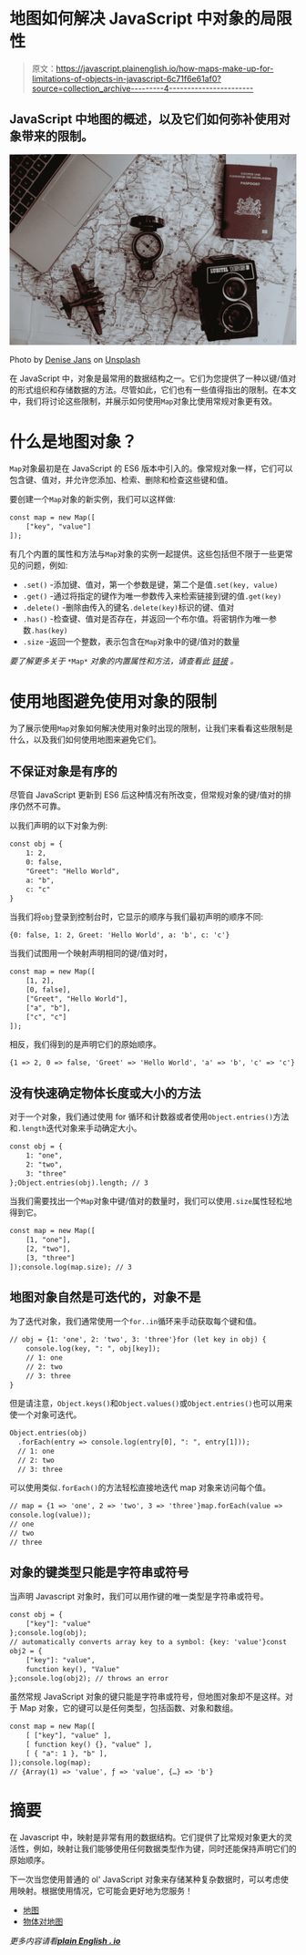 # 地图如何解决 JavaScript 中对象的局限性

> 原文：<https://javascript.plainenglish.io/how-maps-make-up-for-limitations-of-objects-in-javascript-6c71f6e61af0?source=collection_archive---------4----------------------->

## JavaScript 中地图的概述，以及它们如何弥补使用对象带来的限制。

![](img/524c913e11e0d6d4949f486685040668.png)

Photo by [Denise Jans](https://unsplash.com/@dmjdenise?utm_source=medium&utm_medium=referral) on [Unsplash](https://unsplash.com?utm_source=medium&utm_medium=referral)

在 JavaScript 中，对象是最常用的数据结构之一。它们为您提供了一种以键/值对的形式组织和存储数据的方法。尽管如此，它们也有一些值得指出的限制。在本文中，我们将讨论这些限制，并展示如何使用`Map`对象比使用常规对象更有效。

# 什么是地图对象？

`Map`对象最初是在 JavaScript 的 ES6 版本中引入的。像常规对象一样，它们可以包含键、值对，并允许您添加、检索、删除和检查这些键和值。

要创建一个`Map`对象的新实例，我们可以这样做:

```
const map = new Map([
    ["key", "value"]
]);
```

有几个内置的属性和方法与`Map`对象的实例一起提供。这些包括但不限于一些更常见的问题，例如:

*   `.set()` -添加键、值对，第一个参数是键，第二个是值`.set(key, value)`
*   `.get()` -通过将指定的键作为唯一参数传入来检索链接到键的值`.get(key)`
*   `.delete()` -删除由传入的键名`.delete(key)`标识的键、值对
*   `.has()` -检查键、值对是否存在，并返回一个布尔值。将密钥作为唯一参数`.has(key)`
*   `.size` -返回一个整数，表示包含在`Map`对象中的键/值对的数量

*要了解更多关于* `*Map*` *对象的内置属性和方法，请查看此* [*链接*](https://developer.mozilla.org/en-US/docs/Web/JavaScript/Reference/Global_Objects/Map#constructor) *。*

# 使用地图避免使用对象的限制

为了展示使用`Map`对象如何解决使用对象时出现的限制，让我们来看看这些限制是什么，以及我们如何使用地图来避免它们。

## 不保证对象是有序的

尽管自 JavaScript 更新到 ES6 后这种情况有所改变，但常规对象的键/值对的排序仍然不可靠。

以我们声明的以下对象为例:

```
const obj = {
    1: 2,
    0: false,
    "Greet": "Hello World",
    a: "b",
    c: "c"
}
```

当我们将`obj`登录到控制台时，它显示的顺序与我们最初声明的顺序不同:

```
{0: false, 1: 2, Greet: 'Hello World', a: 'b', c: 'c'}
```

当我们试图用一个映射声明相同的键/值对时，

```
const map = new Map([
    [1, 2],
    [0, false],
    ["Greet", "Hello World"],
    ["a", "b"],
    ["c", "c"]
]);
```

相反，我们得到的是声明它们的原始顺序。

```
{1 => 2, 0 => false, 'Greet' => 'Hello World', 'a' => 'b', 'c' => 'c'}
```

## 没有快速确定物体长度或大小的方法

对于一个对象，我们通过使用 for 循环和计数器或者使用`Object.entries()`方法和`.length`迭代对象来手动确定大小。

```
const obj = {
    1: "one",
    2: "two",
    3: "three"
};Object.entries(obj).length; // 3
```

当我们需要找出一个`Map`对象中键/值对的数量时，我们可以使用`.size`属性轻松地得到它。

```
const map = new Map([
    [1, "one"],
    [2, "two"],
    [3, "three"]
]);console.log(map.size); // 3
```

## **地图对象自然是可迭代的，对象不是**

为了迭代对象，我们通常使用一个`for..in`循环来手动获取每个键和值。

```
// obj = {1: 'one', 2: 'two', 3: 'three'}for (let key in obj) {
    console.log(key, ": ", obj[key]);
    // 1: one
    // 2: two
    // 3: three
}
```

但是请注意，`Object.keys()`和`Object.values()`或`Object.entries()`也可以用来使一个对象可迭代。

```
Object.entries(obj)
  .forEach(entry => console.log(entry[0], ": ", entry[1]));
  // 1: one
  // 2: two
  // 3: three
```

可以使用类似`.forEach()`的方法轻松直接地迭代 map 对象来访问每个值。

```
// map = {1 => 'one', 2 => 'two', 3 => 'three'}map.forEach(value => console.log(value));
// one
// two
// three
```

## 对象的键类型只能是字符串或符号

当声明 Javascript 对象时，我们可以用作键的唯一类型是字符串或符号。

```
const obj = {
    ["key"]: "value"
};console.log(obj); 
// automatically converts array key to a symbol: {key: 'value'}const obj2 = {
    ["key"]: "value",
    function key(), "Value"
};console.log(obj2); // throws an error
```

虽然常规 JavaScript 对象的键只能是字符串或符号，但地图对象却不是这样。对于 Map 对象，它的键可以是任何类型，包括函数、对象和数组。

```
const map = new Map([
    [ ["key"], "value" ],
    [ function key() {}, "value" ],
    [ { "a": 1 }, "b" ],
]);console.log(map); 
// {Array(1) => 'value', ƒ => 'value', {…} => 'b'}
```

# 摘要

在 Javascript 中，映射是非常有用的数据结构。它们提供了比常规对象更大的灵活性，例如，映射让我们能够使用任何数据类型作为键，同时还能保持声明它们的原始顺序。

下一次当您使用普通的 ol' JavaScript 对象来存储某种复杂数据时，可以考虑使用映射。根据使用情况，它可能会更好地为您服务！

*   [地图](https://developer.mozilla.org/en-US/docs/Web/JavaScript/Reference/Global_Objects/Map#objects_vs._maps)
*   [物体对地图](https://developer.mozilla.org/en-US/docs/Web/JavaScript/Reference/Global_Objects/Map#objects_vs._maps)

*更多内容请看*[***plain English . io***](http://plainenglish.io)